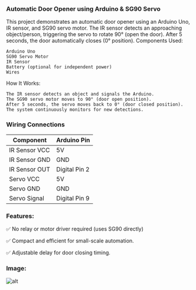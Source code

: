 ### Automatic Door Opener using Arduino & SG90 Servo

This project demonstrates an automatic door opener using an Arduino Uno, IR sensor, and SG90 servo motor. The IR sensor detects an approaching object/person, triggering the servo to rotate 90° (open the door). After 5 seconds, the door automatically closes (0° position).
Components Used:

    Arduino Uno
    SG90 Servo Motor
    IR Sensor
    Battery (optional for independent power)
    Wires

How It Works:

    The IR sensor detects an object and signals the Arduino.
    The SG90 servo motor moves to 90° (door open position).
    After 5 seconds, the servo moves back to 0° (door closed position).
    The system continuously monitors for new detections.

### Wiring Connections

| **Component**  | **Arduino Pin** |
|--------------|---------------|
| IR Sensor VCC | 5V           |
| IR Sensor GND | GND          |
| IR Sensor OUT | Digital Pin 2 |
| Servo VCC     | 5V           |
| Servo GND     | GND          |
| Servo Signal  | Digital Pin 9 |


### Features:

✅ No relay or motor driver required (uses SG90 directly)

✅ Compact and efficient for small-scale automation.

✅ Adjustable delay for door closing timing.



### Image:

![alt](https://github.com/Abhi0808raj/Smart-Elevator-System/blob/main/Images/PXL_20240906_1851243652.gif)
